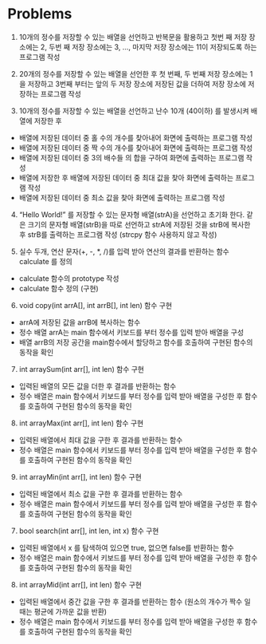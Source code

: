 # Problems

1. 10개의 정수를 저장할 수 있는 배열을 선언하고 반복문을 활용하고 첫번 째 저장 장소에는 2, 두번 째 저장 장소에는 3, …, 
   마지막 저장 장소에는 11이 저장되도록  하는 프로그램 작성

2. 20개의 정수를 저장할 수 있는 배열을 선언한 후 첫 번째, 두 번째 저장 장소에는 1을 저장하고 3번째 부터는 
   앞의 두 저장 장소에 저장된 값을 더하여 저장 장소에 저장하는 프로그램 작성 

3. 10개의 정수를 저장할 수 있는 배열을 선언하고 난수 10개 (40이하) 를 발생시켜 배열에 저장한 후 
  * 배열에 저장된 데이터 중 홀 수의 개수를 찾아내어 화면에 출력하는 프로그램 작성 
  * 배열에 저장된 데이터 중 짝 수의 개수를 찾아내어 화면에 출력하는 프로그램 작성 
  * 배열에 저장된 데이터 중 3의 배수들 의 합을 구하여 화면에 출력하는 프로그램 작성
  * 배열에 저장한 후 배열에 저장된 데이터 중 최대 값을 찾아 화면에 출력하는 프로그램 작성 
  * 배열에 저장된 데이터 중 최소 값을 찾아 화면에 출력하는 프로그램 작성 

4. “Hello World!” 를 저장할 수 있는 문자형 배열(strA)을 선언하고 초기화 한다. 
   같은 크기의 문자형 배열(strB)을 따로 선언하고 strA에 저장된 것을 strB에 복사한 후 strB를 출력하는 프로그램 작성  (strcpy 함수 사용하지 않고 작성)
   
5. 실수 두개, 연산 문자(+, -, *, /)를 입력 받아 연산의 결과를 반환하는 함수 calculate 를 정의
  * calculate 함수의 prototype 작성
  * calculate 함수 정의 (구현)

6. void copy(int arrA[], int arrB[], int len) 함수 구현 
  * arrA에 저장된 값을 arrB에 복사하는 함수
  * 정수 배열 arrA는  main 함수에서 키보드를 부터 정수를 입력 받아 배열을 구성
  * 배열 arrB의 저장 공간을 main함수에서 할당하고 함수를 호출하여 구현된 함수의 동작을 확인
  
7. int arraySum(int arr[], int len)  함수 구현 
  * 입력된 배열의 모든 값을 더한 후 결과를 반환하는 함수 
  * 정수 배열은  main 함수에서 키보드를 부터 정수를 입력 받아 배열을 구성한 후 함수를 호출하여 구현된 함수의 동작을 확인

8. int arrayMax(int arr[], int len)  함수 구현
  * 입력된 배열에서 최대 값을  구한 후 결과를 반환하는 함수 
  * 정수 배열은  main 함수에서 키보드를 부터 정수를 입력 받아 배열을 구성한 후 함수를 호출하여 구현된 함수의 동작을 확인

9. int arrayMin(int arr[], int len)  함수 구현
  * 입력된 배열에서 최소 값을  구한 후 결과를 반환하는 함수 
  * 정수 배열은  main 함수에서 키보드를 부터 정수를 입력 받아 배열을 구성한 후 함수를 호출하여 구현된 함수의 동작을 확인


7. bool search(int arr[], int len, int x) 함수 구현 
  * 입력된 배열에서 x 를 탐색하여 있으면 true, 없으면 false를 반환하는 함수 
  * 정수 배열은  main 함수에서 키보드를 부터 정수를 입력 받아 배열을 구성한 후 함수를 호출하여 구현된 함수의 동작을 확인

8. int arrayMid(int arr[], int len)  함수 구현
  * 입력된 배열에서 중간 값을  구한 후 결과를 반환하는 함수 (원소의 개수가 짝수 일 때는 평균에 가까운 값을 반환)
  * 정수 배열은  main 함수에서 키보드를 부터 정수를 입력 받아 배열을 구성한 후 함수를 호출하여 구현된 함수의 동작을 확인


